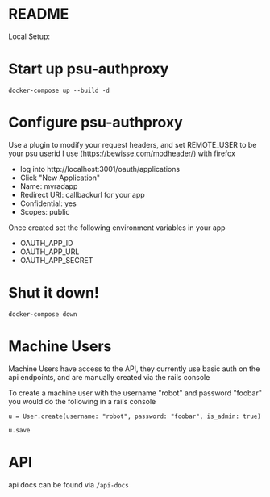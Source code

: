 # README


Local Setup:

# Start up psu-authproxy
```
docker-compose up --build -d
```

# Configure psu-authproxy
Use a plugin to modify your request headers, and set REMOTE_USER to be your psu userid
I use (https://bewisse.com/modheader/) with firefox

- log into http://localhost:3001/oauth/applications
- Click "New Application"
- Name: myradapp
- Redirect URI: callbackurl for your app
- Confidential: yes
- Scopes: public

Once created set the following environment variables in your app
* OAUTH_APP_ID
* OAUTH_APP_URL
* OAUTH_APP_SECRET

# Shut it down!

```
docker-compose down
```

# Machine Users
Machine Users have access to the API, they currently use basic auth on the api endpoints, and are manually created via the rails console 

To create a machine user with the username "robot" and password "foobar" you would do the following in a rails console

```
u = User.create(username: "robot", password: "foobar", is_admin: true)

u.save
```


# API
api docs can be found via `/api-docs`
